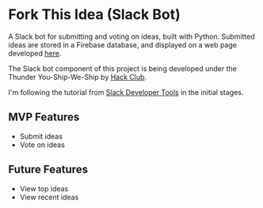 # Fork This Idea (Slack Bot)

A Slack bot for submitting and voting on ideas, built with Python. Submitted ideas are stored in a Firebase database, and displayed on a web page developed [here](https://github.com/yajurrsharma/fork-this-idea-website).

The Slack bot component of this project is being developed under the Thunder You-Ship-We-Ship by [Hack Club](https://hackclub.com/).

I'm following the tutorial from [Slack Developer Tools](https://tools.slack.dev/bolt-python/) in the initial stages.

## MVP Features

- Submit ideas
- Vote on ideas

## Future Features

- View top ideas
- View recent ideas
